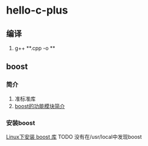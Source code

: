 # hello-c-plus

## 编译
1. g++ **.cpp -o **


## boost

### 简介
1. 准标准库
2. [boost的功能模块简介](https://www.cnblogs.com/findumars/p/7257415.html)
### 安装boost
[Linux下安装 boost 库](https://www.cnblogs.com/zoneofmine/p/11041236.html) 
TODO 没有在/usr/local中发现boost
### 